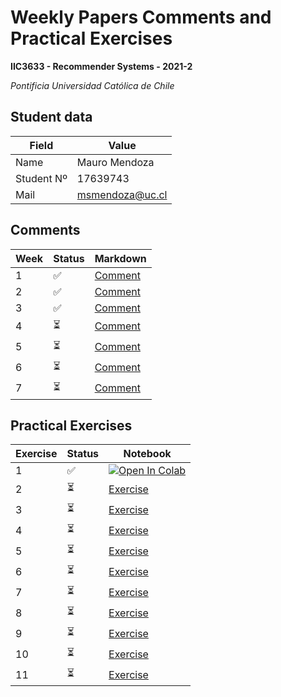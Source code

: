 # Weekly Papers Comments and Practical Exercises

**IIC3633 - Recommender Systems - 2021-2**

_Pontificia Universidad Católica de Chile_


## Student data

Field      | Value
---------- | -----------------
Name       | Mauro Mendoza
Student Nº | 17639743
Mail       | [msmendoza@uc.cl](mailto:msmendoza@uc.cl)

## Comments

Week |          Status          | Markdown
---- | -------------------------|-----------
1    | :white_check_mark:       | [Comment](https://github.com/msmendoza/lecturasIIC3633-2021/blob/master/Comments/lectura1.MD)
2    | :white_check_mark:       | [Comment](https://github.com/msmendoza/lecturasIIC3633-2021/blob/master/Comments/lectura2.MD)
3    | :white_check_mark:       | [Comment](https://github.com/msmendoza/lecturasIIC3633-2021/blob/master/Comments/lectura3.MD)
4    | :hourglass_flowing_sand: | [Comment](https://github.com/msmendoza/lecturasIIC3633-2021)
5    | :hourglass_flowing_sand: | [Comment](https://github.com/msmendoza/lecturasIIC3633-2021)
6    | :hourglass_flowing_sand: | [Comment](https://github.com/msmendoza/lecturasIIC3633-2021)
7    | :hourglass_flowing_sand: | [Comment](https://github.com/msmendoza/lecturasIIC3633-2021)

## Practical Exercises

Exercise |          Status          | Notebook
-------- | ------------------------ | ---------
1        | :white_check_mark:       | [![Open In Colab](https://colab.research.google.com/assets/colab-badge.svg)](https://colab.research.google.com/github/msmendoza/lecturasIIC3633-2021/blob/master/Exercises/01_Most_Popular_y_Item_Average_Rating.ipynb)
2        | :hourglass_flowing_sand: | [Exercise](https://github.com/msmendoza/lecturasIIC3633-2021)
3        | :hourglass_flowing_sand: | [Exercise](https://github.com/msmendoza/lecturasIIC3633-2021)
4        | :hourglass_flowing_sand: | [Exercise](https://github.com/msmendoza/lecturasIIC3633-2021)
5        | :hourglass_flowing_sand: | [Exercise](https://github.com/msmendoza/lecturasIIC3633-2021)
6        | :hourglass_flowing_sand: | [Exercise](https://github.com/msmendoza/lecturasIIC3633-2021)
7        | :hourglass_flowing_sand: | [Exercise](https://github.com/msmendoza/lecturasIIC3633-2021)
8        | :hourglass_flowing_sand: | [Exercise](https://github.com/msmendoza/lecturasIIC3633-2021)
9        | :hourglass_flowing_sand: | [Exercise](https://github.com/msmendoza/lecturasIIC3633-2021)
10       | :hourglass_flowing_sand: | [Exercise](https://github.com/msmendoza/lecturasIIC3633-2021)
11       | :hourglass_flowing_sand: | [Exercise](https://github.com/msmendoza/lecturasIIC3633-2021)

[comment]: <> (:hourglass_flowing_sand:)
[comment]: <> (:white_check_mark:)
